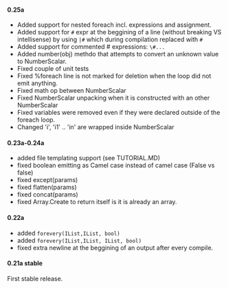 #### 0.25a
- Added support for nested foreach incl. expressions and assignment.
- Added support for `#` expr at the beggining of a line (without breaking VS intellisense) by using `|#` which during compilation replaced with `#`
- Added support for commented # expressions: `\#...`
- Added number(obj) methdo that attempts to convert an unknown value to NumberScalar.
- Fixed couple of unit tests
- Fixed %foreach line is not marked for deletion when the loop did not emit anything.
- Fixed math op between NumberScalar
- Fixed NumberScalar unpacking when it is constructed with an other NumberScalar
- Fixed variables were removed even if they were declared outside of the foreach loop.
- Changed 'i', 'i1' .. 'in' are wrapped inside NumberScalar

#### 0.23a-0.24a
- added file templating support (see TUTORIAL.MD)
- fixed boolean emitting as Camel case instead of camel case (False vs false)
- fixed except(params)
- fixed flatten(params)
- fixed concat(params)
- fixed Array.Create to return itself is it is already an array.

#### 0.22a
- added `forevery(IList,IList, bool)`
- added `forevery(IList,IList, IList, bool)`
- fixed extra newline at the beggining of an output after every compile.

#### 0.21a stable
First stable release.
